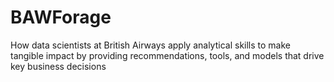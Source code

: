 # BAWForage
How data scientists at British Airways apply analytical skills to make tangible impact by providing recommendations, tools, and models that drive key business decisions
